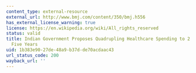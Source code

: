 ```yaml
---
content_type: external-resource
external_url: http://www.bmj.com/content/350/bmj.h556
has_external_license_warning: true
license: https://en.wikipedia.org/wiki/All_rights_reserved
status: valid
title: Indian Government Proposes Quadrupling Healthcare Spending to 2.5% of GDP in
  Five Years
uid: 1b383e90-27de-48a9-b37d-de70acdaac43
url_status_code: 200
wayback_url: ''
---
```

